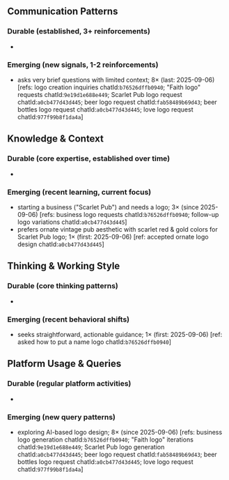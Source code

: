 ## Communication Patterns
### Durable (established, 3+ reinforcements)
-

### Emerging (new signals, 1-2 reinforcements)
- asks very brief questions with limited context; 8× (last: 2025-09-06) [refs: logo creation inquiries chatId:`b76526dffb0940`; "Faith logo" requests chatId:`9e19d1e688e449`; Scarlet Pub logo request chatId:`a0cb477d43d445`; beer logo request chatId:`fab58489b69d43`; beer bottles logo request chatId:`a0cb477d43d445`; love logo request chatId:`977f99b8f1da4a`]

## Knowledge & Context
### Durable (core expertise, established over time)
-

### Emerging (recent learning, current focus)
- starting a business ("Scarlet Pub") and needs a logo; 3× (since 2025-09-06) [refs: business logo requests chatId:`b76526dffb0940`; follow-up logo variations chatId:`a0cb477d43d445`]
- prefers ornate vintage pub aesthetic with scarlet red & gold colors for Scarlet Pub logo; 1× (first: 2025-09-06) [ref: accepted ornate logo design chatId:`a0cb477d43d445`]

## Thinking & Working Style
### Durable (core thinking patterns)
-

### Emerging (recent behavioral shifts)
- seeks straightforward, actionable guidance; 1× (first: 2025-09-06) [ref: asked how to put a name logo chatId:`b76526dffb0940`]

## Platform Usage & Queries
### Durable (regular platform activities)
-

### Emerging (new query patterns)
- exploring AI-based logo design; 8× (since 2025-09-06) [refs: business logo generation chatId:`b76526dffb0940`; "Faith logo" iterations chatId:`9e19d1e688e449`; Scarlet Pub logo generation chatId:`a0cb477d43d445`; beer logo request chatId:`fab58489b69d43`; beer bottles logo request chatId:`a0cb477d43d445`; love logo request chatId:`977f99b8f1da4a`]